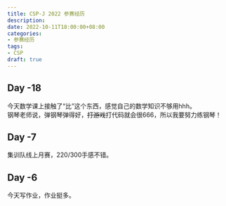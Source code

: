 ```yaml
---
title: CSP-J 2022 参赛经历
description:
date: 2022-10-11T18:00:00+08:00
categories:
- 参赛经历
tags:
- CSP
draft: true
---
```


## Day -18

今天数学课上接触了“比”这个东西，感觉自己的数学知识不够用hhh。\
钢琴老师说，弹钢琴弹得好，~~打游戏~~打代码就会很666，所以我要努力练钢琴！

## Day -7

集训队线上月赛，220/300手感不错。

## Day -6

今天写作业，作业挺多。

